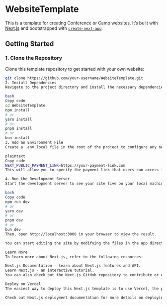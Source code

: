 # WebsiteTemplate

This is a template for creating Conference or Camp websites. It’s built with [Next.js](https://nextjs.org/) and bootstrapped with [`create-next-app`](https://github.com/vercel/next.js/tree/canary/packages/create-next-app).

## Getting Started

### 1. Clone the Repository

Clone this template repository to get started with your own website:

```bash
git clone https://github.com/your-username/WebsiteTemplate.git
2. Install Dependencies
Navigate to the project directory and install the necessary dependencies:

bash
Copy code
cd WebsiteTemplate
npm install
# or
yarn install
# or
pnpm install
# or
bun install
3. Add an Environment File
Create a .env.local file in the root of the project to configure any necessary environment variables. For example, you can add a PAYMENT_LINK variable like so:

plaintext
Copy code
NEXT_PUBLIC_PAYMENT_LINK=https://your-payment-link.com
This will allow you to specify the payment link that users can access from the site.

4. Run the Development Server
Start the development server to see your site live on your local machine:

bash
Copy code
npm run dev
# or
yarn dev
# or
pnpm dev
# or
bun dev
Then, open http://localhost:3000 in your browser to view the result.

You can start editing the site by modifying the files in the app directory. The site will automatically update as you make changes.

Learn More
To learn more about Next.js, refer to the following resources:

Next.js Documentation - learn about Next.js features and API.
Learn Next.js - an interactive tutorial.
You can also check out the Next.js GitHub repository to contribute or explore more.

Deploy on Vercel
The easiest way to deploy this Next.js template is to use Vercel, the platform created by the developers of Next.js.

Check out Next.js deployment documentation for more details on deploying your site.

```
